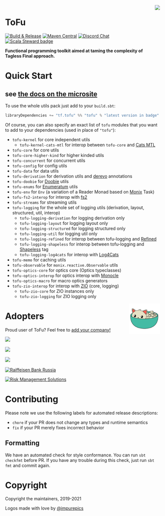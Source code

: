 <img align="right" src="logos/tofu-mascot.png" height="170px" style="padding-left: 20px"/>

# ToFu

[![Build & Release](https://github.com/tofu-tf/tofu/workflows/Scala%20CI/badge.svg)](https://github.com/tofu-tf/tofu/actions?query=workflow%3A%22Scala+CI%22)
[![Maven Central](https://maven-badges.herokuapp.com/maven-central/tf.tofu/tofu-core_2.13/badge.svg)](https://maven-badges.herokuapp.com/maven-central/tf.tofu/tofu-core_2.13)
[![Discord Chat](https://img.shields.io/discord/657318688025739283.svg)](https://discord.gg/qPD5GGH)
[![Scala Steward badge](https://img.shields.io/badge/Scala_Steward-helping-blue.svg?style=flat&logo=data:image/png;base64,iVBORw0KGgoAAAANSUhEUgAAAA4AAAAQCAMAAAARSr4IAAAAVFBMVEUAAACHjojlOy5NWlrKzcYRKjGFjIbp293YycuLa3pYY2LSqql4f3pCUFTgSjNodYRmcXUsPD/NTTbjRS+2jomhgnzNc223cGvZS0HaSD0XLjbaSjElhIr+AAAAAXRSTlMAQObYZgAAAHlJREFUCNdNyosOwyAIhWHAQS1Vt7a77/3fcxxdmv0xwmckutAR1nkm4ggbyEcg/wWmlGLDAA3oL50xi6fk5ffZ3E2E3QfZDCcCN2YtbEWZt+Drc6u6rlqv7Uk0LdKqqr5rk2UCRXOk0vmQKGfc94nOJyQjouF9H/wCc9gECEYfONoAAAAASUVORK5CYII=)](https://scala-steward.org)

**Functional programming toolkit aimed at taming the complexity of Tagless Final approach.** 

# Quick Start

## see [the docs on the microsite](https://docs.tofu.tf)

To use the whole utils pack just add to your `build.sbt`: 

```scala
libraryDependencies += "tf.tofu" %% "tofu" % "latest version in badge"
```

Of course, you can also specify an exact list of `tofu` modules that you want to add to your dependencies (used in place
of `"tofu"`):

* `tofu-kernel` for core independent utils
  * `tofu-kernel-cats-mtl` for interop between `tofu-core` and [Cats MTL](https://github.com/typelevel/cats-mtl)
* `tofu-core` for core utils
* `tofu-core-higher-kind` for higher kinded utils
* `tofu-concurrent` for concurrent utils
* `tofu-config` for config utils
* `tofu-data` for data utils
* `tofu-derivation` for derivation utils and [derevo](https://github.com/tofu-tf/derevo) annotations
* `tofu-doobie` for [Doobie](https://github.com/tpolecat/doobie) utils
* `tofu-enums` for [Enumeratum](https://github.com/lloydmeta/enumeratum) utils
* `tofu-env` for `Env` (a variation of a Reader Monad based on [Monix](https://github.com/monix/monix) Task)
* `tofu-fs2-interop` for interop with [fs2](https://github.com/functional-streams-for-scala/fs2)
* `tofu-streams` for streaming utils
* `tofu-logging` for the whole set of logging utils (derivation, layout, structured, util, interop)
  * `tofu-logging-derivation` for logging derivation only
  * `tofu-logging-layout` for logging layout only
  * `tofu-logging-structured` for logging structured only
  * `tofu-logging-util` for logging util only
  * `tofu-logging-refined` for interop between tofu-logging and [Refined](https://github.com/fthomas/refined) 
  * `tofu-logging-shapeless` for interop between tofu-logging and [Shapeless](https://github.com/milessabin/shapeless) tag
  * `tofu-logging-log4cats` for interop with [Log4Cats](https://github.com/typelevel/log4cats)
* `tofu-memo` for caching utils
* `tofu-observable` for `monix.reactive.Observable` utils
* `tofu-optics-core` for optics core (Optics typeclasses)
* `tofu-optics-interop` for optics interop with [Monocle](https://github.com/julien-truffaut/Monocle)
* `tofu-optics-macro` for macro optics generators
* `tofu-zio-interop` for interop with [ZIO](https://zio.dev) (core, logging)
  * `tofu-zio-core` for ZIO instances only
  * `tofu-zio-logging` for ZIO logging only

<img align="right" src="logos/tofu-logo.png" height="100px" style="padding-left: 5px"/>


# Adopters

Proud user of ToFu? Feel free to [add your company!](https://github.com/tofu-tf/tofu/edit/master/README.md)

<a href="https://tinkoff.ru/"><img width="40%" src="logos/yandex-travel-logo.svg?sanitize=true" /></a>

<a href="https://tele2.ru/"><img width="40%" src="logos/tele2-ru-logo.svg?sanitize=true" /></a>

<a href="https://konfy.care/"><img width="40%" src="logos/konfy-logo.svg?sanitize=true" /></a>

<a href="https://www.raiffeisen.ru/en/"><img width="40%" src="logos/raiffeisen-logo.svg?sanitize=true" alt="Raiffeisen Bank Russia"/></a>

<a href="https://www.rms.com/"><img width="15%" src="logos/rms-logo.svg?sanitize=true" alt="Risk Management Solutions" /></a>

# Contributing

Please note we use the following labels for automated release descriptions:
  * `chore` if your PR does not change any types and runtime semantics
  * `fix` if your PR merely fixes incorrect behavior

## Formatting
  We have an automated check for style conformance. You can run `sbt checkfmt` before PR.
  If you have any trouble during this check, just run `sbt fmt` and commit again.
  
# Copyright
Copyright the maintainers, 2019-2021

Logos made with love by [@impurepics](https://twitter.com/impurepics)
